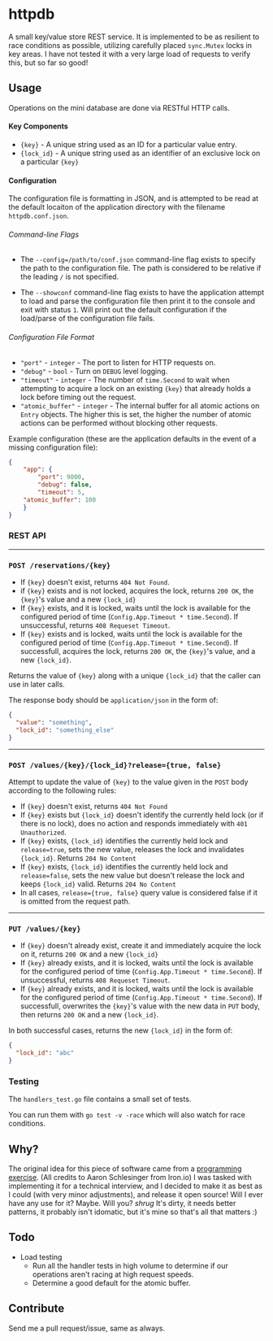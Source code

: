 # httpdb

A small key/value store REST service. It is implemented to be as resilient to race conditions as possible, utilizing carefully placed `sync.Mutex` locks in key areas. I have not tested it with a very large load of requests to verify this, but so far so good!

## Usage

Operations on the mini database are done via RESTful HTTP calls.

#### Key Components

- `{key}` - A unique string used as an ID for a particular value entry.
- `{lock_id}` - A unique string used as an identifier of an exclusive lock on a particular `{key}`

#### Configuration

The configuration file is formatting in JSON, and is attempted to be read at the default locaiton of the application directory with the filename `httpdb.conf.json`.

###### Command-line Flags

- The `--config=/path/to/conf.json` command-line flag exists to specify the path to the configuration file. The path is considered to be relative if the leading `/` is not specified.

- The `--showconf` command-line flag exists to have the application attempt to load and parse the configuration file then print it to the console and exit with status `1`. Will print out the default configuration if the load/parse of the configuration file fails.

###### Configuration File Format

- `"port"` - `integer` - The port to listen for HTTP requests on.
- `"debug"` - `bool` - Turn on `DEBUG` level logging.
- `"timeout"` - `integer` - The number of `time.Second` to wait when attempting to acquire a lock on an existing `{key}` that already holds a lock before timing out the request.
- `"atomic_buffer"` - `integer` - The internal buffer for all atomic actions on `Entry` objects. The higher this is set, the higher the number of atomic actions can be performed without blocking other requests.

Example configuration (these are the application defaults in the event of a missing configuration file):

```JSON
{
    "app": {
        "port": 9000,
        "debug": false,
        "timeout": 5,
    "atomic_buffer": 100
    }
}
```

### REST API

___

### `POST /reservations/{key}`

- If `{key}` doesn't exist, returns `404 Not Found`.
- if `{key}` exists and is not locked, acquires the lock, returns `200 OK`, the `{key}`'s value and a new `{lock_id}`
- If `{key}` exists, and it is locked, waits until the lock is available for the configured period of time (`Config.App.Timeout * time.Second`). If unsuccessful, returns `408 Requeset Timeout`.
- If `{key}` exists and is locked, waits until the lock is available for the configured period of time (`Config.App.Timeout * time.Second`). If successfull, acquires the lock, returns `200 OK`, the `{key}`'s value, and a new `{lock_id}`.

Returns the value of `{key}` along with a unique `{lock_id}` that the caller can use in later calls.

The response body should be `application/json` in the form of:

```json
{
  "value": "something",
  "lock_id": "something_else"
}
```

___

### `POST /values/{key}/{lock_id}?release={true, false}`

Attempt to update the value of `{key}` to the value given in the `POST` body according to
the following rules:

- If `{key}` doesn't exist, returns `404 Not Found`
- If `{key}` exists but `{lock_id}` doesn't identify the currently held lock (or if there is no lock), does no action and responds immediately with `401 Unauthorized`.
- If `{key}` exists, `{lock_id}` identifies the currently held lock and `release=true`, sets the new value, releases the lock and invalidates `{lock_id}`. Returns `204 No Content`
- If `{key}` exists, `{lock_id}` identifies the currently held lock and `release=false`, sets the new value but doesn't release the lock and keeps `{lock_id}` valid. Returns `204 No Content`
- In all cases, `release={true, false}` query value is considered false if it is omitted from the request path.

___

### `PUT /values/{key}`

- If `{key}` doesn't already exist, create it and immediately acquire the lock on it, returns `200 OK` and a new `{lock_id}`
- If `{key}` already exists, and it is locked, waits until the lock is available for the configured period of time (`Config.App.Timeout * time.Second`). If unsuccessful, returns `408 Requeset Timeout`.
- If `{key}` already exists, and it is locked, waits until the lock is available for the configured period of time (`Config.App.Timeout * time.Second`). If successfull, overwrites the `{key}`'s value with the new data in `PUT` body, then returns `200 OK` and a new `{lock_id}`.

In both successful cases, returns the new `{lock_id}` in the form of:

```json
{
  "lock_id": "abc"
}
```

### Testing

The `handlers_test.go` file contains a small set of tests.

You can run them with `go test -v -race` which will also watch for race conditions.

## Why?

The original idea for this piece of software came from a [programming exercise](https://github.com/arschles/go-progprobs/blob/master/minidb.md). (All credits to Aaron Schlesinger from Iron.io) I was tasked with implementing it for a technical interview, and I decided to make it as best as I could (with very minor adjustments), and release it open source! Will I ever have any use for it? Maybe. Will you? *shrug* It's dirty, it needs better patterns, it probably isn't idomatic, but it's mine so that's all that matters :)

## Todo

- Load testing
  - Run all the handler tests in high volume to determine if our operations aren't racing at high request speeds.
  - Determine a good default for the atomic buffer.

## Contribute

Send me a pull request/issue, same as always.
